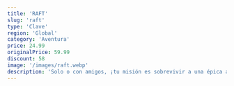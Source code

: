 ```yaml
---
title: 'RAFT'
slug: 'raft'
type: 'Clave'
region: 'Global'
category: 'Aventura'
price: 24.99
originalPrice: 59.99
discount: 58
image: '/images/raft.webp'
description: 'Solo o con amigos, ¡tu misión es sobrevivir a una épica aventura oceánica por un mar peligroso! ¡Reúne restos para sobrevivir, amplía tu balsa y zarpa hacia islas olvidadas y peligrosas! Atrapados en una pequeña balsa sin nada más que un gancho de plástico viejo, los jugadores despiertan en un vasto océano azul totalmente solos y sin tierra a la vista. Con la garganta seca y el estómago vacío, ¡sobrevivir no será fácil! Traducción realizada con la versión gratuita del traductor DeepL.com'
---
```

